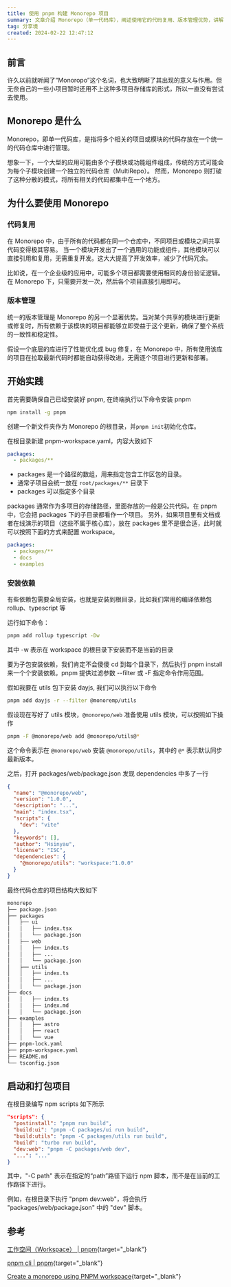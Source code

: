 ```yaml
---
title: 使用 pnpm 构建 Monorepo 项目
summary: 文章介绍 Monorepo（单一代码库），阐述使用它的代码复用、版本管理优势，讲解实践中的安装依赖、启动和打包项目等操作，包括相关命令及项目结构示例，还给出了助力深入了解 Monorepo 的参考资料。
tag: 分享境
created: 2024-02-22 12:47:12
---
```


## 前言

许久以前就听闻了“Monoropo”这个名词，也大致明晰了其出现的意义与作用。但无奈自己的一些小项目暂时还用不上这种多项目存储库的形式，所以一直没有尝试去使用。

## Monorepo 是什么

Monorepo，即单一代码库，是指将多个相关的项目或模块的代码存放在一个统一的代码仓库中进行管理。

想象一下，一个大型的应用可能由多个子模块或功能组件组成，传统的方式可能会为每个子模块创建一个独立的代码仓库（MultiRepo）。
然而，Monorepo 则打破了这种分散的模式，将所有相关的代码都集中在一个地方。

## 为什么要使用 Monorepo

### 代码复用

在 Monorepo 中，由于所有的代码都在同一个仓库中，不同项目或模块之间共享代码变得极其容易。
当一个模块开发出了一个通用的功能或组件，其他模块可以直接引用和复用，无需重复开发。这大大提高了开发效率，减少了代码冗余。

比如说，在一个企业级的应用中，可能多个项目都需要使用相同的身份验证逻辑。在 Monorepo 下，只需要开发一次，然后各个项目直接引用即可。

### 版本管理

统一的版本管理是 Monorepo 的另一个显著优势。当对某个共享的模块进行更新或修复时，所有依赖于该模块的项目都能够立即受益于这个更新，确保了整个系统的一致性和稳定性。

假设一个底层的库进行了性能优化或 bug 修复，在 Monorepo 中，所有使用该库的项目在拉取最新代码时都能自动获得改进，无需逐个项目进行更新和部署。

## 开始实践

首先需要确保自己已经安装好 pnpm, 在终端执行以下命令安装 pnpm

```bash
npm install -g pnpm
```

创建一个新文件夹作为 Monorepo 的根目录，并`pnpm init`初始化仓库。

在根目录新建 pnpm-workspace.yaml，内容大致如下

```yaml
packages:
  - packages/**
```

- packages 是一个路径的数组，用来指定包含工作区包的目录。
- 通常子项目会统一放在 `root/packages/**` 目录下
- packages 可以指定多个目录

packages 通常作为多项目的存储路径，里面存放的一般是公共代码。在 pnpm 中，它会把 packages 下的子目录都看作一个项目。
另外，如果项目里有文档或者在线演示的项目（这些不属于核心库），放在 packages 里不是很合适，此时就可以按照下面的方式来配置 workspace。

```yaml
packages:
  - packages/**
  - docs
  - examples
```

### 安装依赖

有些依赖包需要全局安装，也就是安装到根目录，比如我们常用的编译依赖包 rollup、typescript 等

运行如下命令：

```bash
pnpm add rollup typescript -Dw
```

其中 -w 表示在 workspace 的根目录下安装而不是当前的目录

要为子包安装依赖，我们肯定不会傻傻 cd 到每个目录下，然后执行 pnpm install 来一个个安装依赖。pnpm 提供过滤参数 --filter 或 -F 指定命令作用范围。

假如我要在 utils 包下安装 dayjs, 我们可以执行以下命令

```bash
pnpm add dayjs -r --filter @monoremp/utils
```

假设现在写好了 utils 模块，`@monorepo/web` 准备使用 utils 模块，可以按照如下操作

```bash
pnpm -F @monorepo/web add @monorepo/utils@*
```

这个命令表示在 `@monorepo/web` 安装 `@monorepo/utils`，其中的 `@*` 表示默认同步最新版本。

之后，打开 packages/web/package.json 发现 dependencies 中多了一行

```json
{
  "name": "@monorepo/web",
  "version": "1.0.0",
  "description": "...",
  "main": "index.tsx",
  "scripts": {
    "dev": "vite"
  },
  "keywords": [],
  "author": "Hsinyau",
  "license": "ISC",
  "dependencies": {
    "@monorepo/utils": "workspace:^1.0.0"
  }
}
```

最终代码仓库的项目结构大致如下

```bash
monorepo
├── package.json
├── packages
│   ├── ui
│   │   ├── index.tsx
│   │   └── package.json
│   ├── web
│   │   ├── index.ts
│   │   ├── ...
│   │   └── package.json
│   ├── utils
│   │   ├── index.ts
│   │   ├── ...
│   │   └── package.json
├── docs
│   │   ├── index.ts
│   │   ├── index.md
│   │   └── package.json
├── examples
│   │   ├── astro
│   │   ├── react
│   │   └── vue
├── pnpm-lock.yaml
├── pnpm-workspace.yaml
├── README.md
└── tsconfig.json
```

## 启动和打包项目

在根目录编写 npm scripts 如下所示

```json
"scripts": {
  "postinstall": "pnpm run build",
  "build:ui": "pnpm -C packages/ui run build",
  "build:utils": "pnpm -C packages/utils run build",
  "build": "turbo run build",
  "dev:web": "pnpm -C packages/web dev",
  "...": "..."
}
```

其中，"-C path" 表示在指定的“path”路径下运行 npm 脚本，而不是在当前的工作路径下进行。

例如，在根目录下执行 "pnpm dev:web"，将会执行 "packages/web/package.json" 中的 "dev" 脚本。

## 参考

[工作空间（Workspace） | pnpm](https://pnpm.io/zh/workspaces){target="_blank"}

[pnpm cli | pnpm](https://pnpm.io/pnpm-cli#-c-path---dir-path){target="_blank"}

[Create a monorepo using PNPM workspace](https://dev.to/vinomanick/create-a-monorepo-using-pnpm-workspace-1ebn){target="_blank"}
